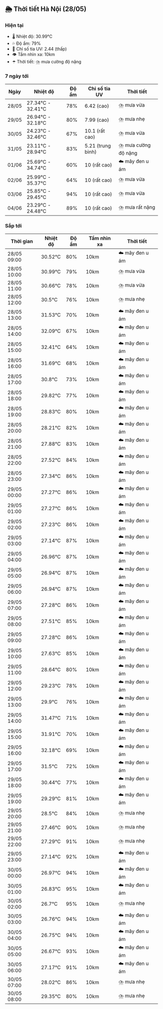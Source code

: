 ## 🌦️ Thời tiết Hà Nội (28/05)

### Hiện tại

- 🌡️ Nhiệt độ: 30.99℃
- 💦 Độ ẩm: 79%
- 🌟 Chỉ số tia UV: 2.44 (thấp)
- 👁️ Tầm nhìn xa: 10km
- ☂️ Thời tiết: ⛈️ mưa cường độ nặng

### 7 ngày tới

| Ngày | Nhiệt độ | Độ ẩm | Chỉ số tia UV | Thời tiết |
| --- | --- | --- | --- | --- |
| 28/05 | 27.34℃ - 32.41℃ | 78% | 6.42 (cao) | ⛈️ mưa vừa |
| 29/05 | 26.94℃ - 32.18℃ | 80% | 7.99 (cao) | ⛈️ mưa nhẹ |
| 30/05 | 24.23℃ - 32.46℃ | 67% | 10.1 (rất cao) | ⛈️ mưa vừa |
| 31/05 | 23.11℃ - 28.94℃ | 83% | 5.21 (trung bình) | ⛈️ mưa cường độ nặng |
| 01/06 | 25.69℃ - 34.74℃ | 60% | 10 (rất cao) | ☁️ mây đen u ám |
| 02/06 | 25.99℃ - 35.37℃ | 64% | 10 (rất cao) | ⛈️ mưa vừa |
| 03/06 | 25.85℃ - 29.45℃ | 94% | 10 (rất cao) | ⛈️ mưa vừa |
| 04/06 | 23.29℃ - 24.48℃ | 89% | 10 (rất cao) | ⛈️ mưa rất nặng |

### Sắp tới

| Thời gian | Nhiệt độ | Độ ẩm | Tầm nhìn xa | Thời tiết |
| --- | --- | --- | --- | --- |
| 28/05 09:00 | 30.52℃ | 80% | 10km | ☁️ mây đen u ám |
| 28/05 10:00 | 30.99℃ | 79% | 10km | ⛈️ mưa vừa |
| 28/05 11:00 | 30.66℃ | 78% | 10km | ⛈️ mưa vừa |
| 28/05 12:00 | 30.5℃ | 76% | 10km | ⛈️ mưa nhẹ |
| 28/05 13:00 | 31.53℃ | 70% | 10km | ☁️ mây đen u ám |
| 28/05 14:00 | 32.09℃ | 67% | 10km | ☁️ mây đen u ám |
| 28/05 15:00 | 32.41℃ | 64% | 10km | ☁️ mây đen u ám |
| 28/05 16:00 | 31.69℃ | 68% | 10km | ☁️ mây đen u ám |
| 28/05 17:00 | 30.8℃ | 73% | 10km | ☁️ mây đen u ám |
| 28/05 18:00 | 29.82℃ | 77% | 10km | ☁️ mây đen u ám |
| 28/05 19:00 | 28.83℃ | 80% | 10km | ☁️ mây đen u ám |
| 28/05 20:00 | 28.21℃ | 82% | 10km | ☁️ mây đen u ám |
| 28/05 21:00 | 27.88℃ | 83% | 10km | ☁️ mây đen u ám |
| 28/05 22:00 | 27.52℃ | 84% | 10km | ☁️ mây đen u ám |
| 28/05 23:00 | 27.34℃ | 86% | 10km | ☁️ mây đen u ám |
| 29/05 00:00 | 27.27℃ | 86% | 10km | ☁️ mây đen u ám |
| 29/05 01:00 | 27.27℃ | 86% | 10km | ☁️ mây đen u ám |
| 29/05 02:00 | 27.23℃ | 86% | 10km | ☁️ mây đen u ám |
| 29/05 03:00 | 27.14℃ | 87% | 10km | ☁️ mây đen u ám |
| 29/05 04:00 | 26.96℃ | 87% | 10km | ☁️ mây đen u ám |
| 29/05 05:00 | 26.94℃ | 87% | 10km | ☁️ mây đen u ám |
| 29/05 06:00 | 26.94℃ | 87% | 10km | ☁️ mây đen u ám |
| 29/05 07:00 | 27.28℃ | 86% | 10km | ☁️ mây đen u ám |
| 29/05 08:00 | 27.51℃ | 85% | 10km | ☁️ mây đen u ám |
| 29/05 09:00 | 27.28℃ | 86% | 10km | ☁️ mây đen u ám |
| 29/05 10:00 | 27.63℃ | 85% | 10km | ☁️ mây đen u ám |
| 29/05 11:00 | 28.64℃ | 80% | 10km | ☁️ mây đen u ám |
| 29/05 12:00 | 29.23℃ | 78% | 10km | ☁️ mây đen u ám |
| 29/05 13:00 | 29.9℃ | 76% | 10km | ☁️ mây đen u ám |
| 29/05 14:00 | 31.47℃ | 71% | 10km | ☁️ mây đen u ám |
| 29/05 15:00 | 31.91℃ | 70% | 10km | ☁️ mây đen u ám |
| 29/05 16:00 | 32.18℃ | 69% | 10km | ☁️ mây đen u ám |
| 29/05 17:00 | 31.5℃ | 72% | 10km | ☁️ mây đen u ám |
| 29/05 18:00 | 30.44℃ | 77% | 10km | ☁️ mây đen u ám |
| 29/05 19:00 | 29.29℃ | 81% | 10km | ☁️ mây đen u ám |
| 29/05 20:00 | 28.5℃ | 84% | 10km | ⛈️ mưa nhẹ |
| 29/05 21:00 | 27.46℃ | 90% | 10km | ⛈️ mưa nhẹ |
| 29/05 22:00 | 27.29℃ | 91% | 10km | ⛈️ mưa nhẹ |
| 29/05 23:00 | 27.14℃ | 92% | 10km | ☁️ mây đen u ám |
| 30/05 00:00 | 26.97℃ | 94% | 10km | ☁️ mây đen u ám |
| 30/05 01:00 | 26.83℃ | 95% | 10km | ☁️ mây đen u ám |
| 30/05 02:00 | 26.7℃ | 95% | 10km | ⛈️ mưa nhẹ |
| 30/05 03:00 | 26.76℃ | 94% | 10km | ☁️ mây đen u ám |
| 30/05 04:00 | 26.75℃ | 94% | 10km | ☁️ mây đen u ám |
| 30/05 05:00 | 26.67℃ | 93% | 10km | ☁️ mây đen u ám |
| 30/05 06:00 | 27.17℃ | 91% | 10km | ☁️ mây đen u ám |
| 30/05 07:00 | 28.02℃ | 86% | 10km | ⛈️ mưa nhẹ |
| 30/05 08:00 | 29.35℃ | 80% | 10km | ⛈️ mưa nhẹ |
